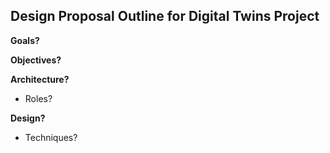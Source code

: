 ## Design Proposal Outline for Digital Twins Project

**Goals?**

**Objectives?**

**Architecture?**
- Roles?

**Design?**
- Techniques?
